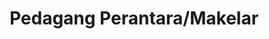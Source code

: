 ---
id: 93
title : Pedagang Perantara/Makelar
linkurl: https://gumroad.com/l/makelar/pajakresources
fitur : aspekpajak
createdTime : 31/08/2019
modifiedTime : 27/12/2019
topik: Versi Ringan
img: broker.png
---